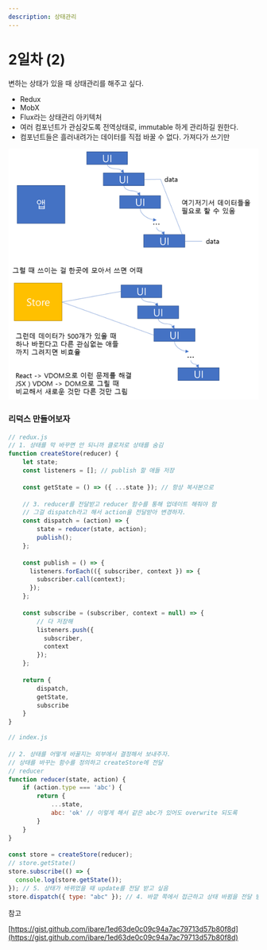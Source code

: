 ```yaml
---
description: 상태관리
---
```


# 2일차 \(2\)

변하는 상태가 있을 때 상태관리를 해주고 싶다.

* Redux
* MobX 
* Flux라는 상태관리 아키텍처
* 여러 컴포넌트가 관심갖도록 전역상태로, immutable 하게 관리하길 원한다.
* 컴포넌트들은 흘러내려가는 데이터를 직접 바꿀 수 없다. 가져다가 쓰기만

![](../../.gitbook/assets/image%20%2819%29.png)

### 리덕스 만들어보자

```javascript
// redux.js
// 1. 상태를 막 바꾸면 안 되니까 클로저로 상태를 숨김
function createStore(reducer) {
    let state;
    const listeners = []; // publish 할 애들 저장
    
    const getState = () => ({ ...state }); // 항상 복사본으로
    
    // 3. reducer를 전달받고 reducer 함수를 통해 업데이트 해줘야 함
    // 그걸 dispatch라고 해서 action을 전달받아 변경하자.
    const dispatch = (action) => {
        state = reducer(state, action);
        publish();
    };
    
    const publish = () => {
      listeners.forEach(({ subscriber, context }) => {
        subscriber.call(context);
      });
    };
    
    const subscribe = (subscriber, context = null) => {
        // 다 저장해
        listeners.push({
          subscriber,
          context
        });
    };
    
    return {
        dispatch,
        getState,
        subscribe
    }
}
```

```javascript
// index.js

// 2. 상태를 어떻게 바꿀지는 외부에서 결정해서 보내주자.
// 상태를 바꾸는 함수를 정의하고 createStore에 전달
// reducer
function reducer(state, action) {
    if (action.type === 'abc') {
        return {
            ...state,
            abc: 'ok' // 이렇게 해서 같은 abc가 있어도 overwrite 되도록
        }
    }
}

const store = createStore(reducer);
// store.getState()
store.subscribe(() => {
  console.log(store.getState());
}); // 5. 상태가 바뀌었을 때 update를 전달 받고 싶음
store.dispatch({ type: "abc" }); // 4. 바깥 쪽에서 접근하고 상태 바뀜을 전달 받고 싶어
```



참고

[https://gist.github.com/ibare/1ed63de0c09c94a7ac79713d57b80f8d](https://gist.github.com/ibare/1ed63de0c09c94a7ac79713d57b80f8d)

